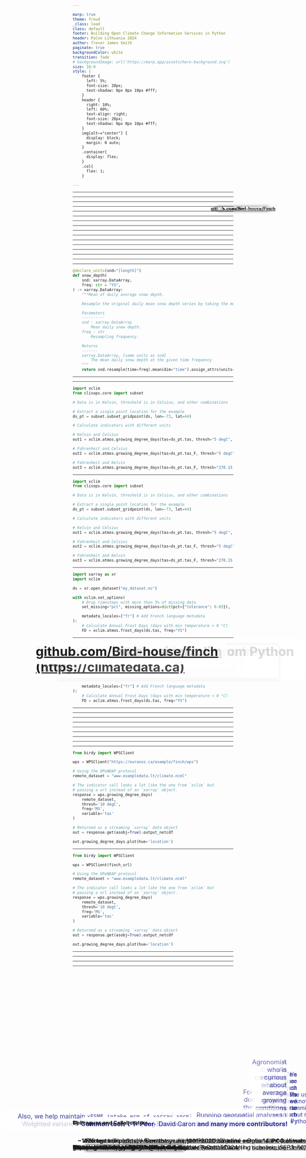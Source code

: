 ```yaml
---

marp: true
theme: freud
_class: lead
class: default
footer: Building Open Climate Change Information Services in Python
header: PyCon Lithuania 2024
author: Trevor James Smith
paginate: true
backgroundColor: white
transition: fade
# backgroundImage: url('https://marp.app/assets/hero-background.svg')
size: 16:9
style: |
    footer {
      left: 5%;
      font-size: 20px;
      text-shadow: 0px 0px 10px #fff;
    }
    header {
      right: 10%;
      left: 60%;
      text-align: right;
      font-size: 20px;
      text-shadow: 0px 0px 10px #fff;
    }
    img[alt~="center"] {
      display: block;
      margin: 0 auto;
    }
    .container{
      display: flex;
    }
    .col{
      flex: 1;
    }

---
```


<style scoped>
  h1 {
    background-color: white;
    border-radius: 30px;
    font-size: 40px;
    left: 5%; 
    opacity: 90%;
    padding: 13px;
    position: absolute;
    right: auto;
  }
  li {
    background-color: white;
    border-radius: 30px;
    bottom: 10%;
    color: navy;
    font-size: 27px;
    list-style-type: none;
    opacity: 75%;
    padding: 10px;
    position: absolute;
    right: 5%;
    text-align: right;
  }
  header {
    background: 
      linear-gradient(#FFB81C, #FFB81C) top,
      linear-gradient(#046A38, #046A38) center,
      linear-gradient(#BE3A34, #BE3A34) bottom;
    background-size: 100% 33.33%;
    background-repeat: no-repeat;
    color: white;
    font-size: 30px;
    font-weight: bold;
    left: 35%;
    margin: auto;
    right: 35%;
    text-align: center;
  }
  footer{
    background: lightblue;
    color: black;
    font-size: 24px;
    left: 3%;
  }
  img[alt~="top-right"] {
    background-color: transparent;
    position: absolute;
    right: 3%;
    top: 3%;
    width: 225px;
  }
</style>

<!-- _footer: "" -->
<!-- _paginate: false -->

# Building Open Climate Change Information Services in Python

<!-- Thanks so much to PyCon Lithuania and the organizers for this fantastic conference so far. Today, I’m talking about how we've been using Python to build our open source offerings to better equip researchers interested in climate science. -->

![bg width:100% height:100%](img/canada-climate-map.png)
![img top-right](img/logo-ouranos-vertical-couleur.svg)

- **Trevor James Smith**
**PyCon Lithuania**
**April 4th, 2024**
**Vilnius, Lithuania**

---

<style scoped>
    li {font-size: 30px;}
</style>

<!-- _footer: "Photo: Extratropropical Cyclone over Hudson Bay, Canada, August 2016. Credit: NASA Earth Observatory." -->

![bg left](img/extratropical-cyclone-august-2016.jpg)

### Presentation Outline

<!--
This presentation is going to start by providing some context on climate adaptation information services, what my company has built with xclim and how we're actively making these kinds of analyses more accessible worldwide.
-->

- Who am I? / What is Ouranos?
- What's our context?
- Climate Services?
- `xclim`: climate operations
- `finch`: `xclim` as a Service
- Climate WPS Frontends
- Open Source Climate Services
- Acknowledgements

---

<style scoped>
  p {font-size: 30px;}
</style>

<!-- _footer: "" -->

<!-- So who am I? I'm a research software developer from Montréal, Québec. My background is in environmental science, specifically GIS and agroclimate modelling. I only really started picking up dev work on the job. I'm also learning Japanese for fun. -->

![bg absolute left:40% 85%](img/profile.jpg)

# Who am I?

**Trevor James Smith**

![height:35](img/github.png) [**github.com/Zeitsperre**](https://github.com/Zeitsperre)
![height:35](img/mastodon-logo.png) [**Zeit@techhub.social**](https://techhub.social/@zeit)

- Research software developer/packager/maintainer from Montréal, Québec, Canada 🇨🇦
- Studied climate change impacts on wine viticulture 🍇 in Southern Québec 
- Making stuff with Python 🐍 for ~6.5 years
- 僕は日本語を勉強しています！ 🇯🇵

---

<style scoped>
  p {
    font-size: 18px;
    text-align: right;
  }
</style>

<!-- _header: "" -->
<!-- _footer: "" -->

<!-- My employer, Ouranos, is a not-for-profit based on Montréeal that works with the Canadian and Quebec governments on climate change adaptation. We were created in response to an extreme storm event that had 1.5 Million people without power for weeks and caused around 5.5 Billion dollars in damage. Our role is to connect government, industry, and academia with many types of climate information so that events like those are less impactful. For the past 8 years or so, we've been moving into software and research platform development. The core development team is small, but we do a lot of collaboration. -->

![bg vertical right:50% 95%](img/ouranos-website.png)
![bg 85%](img/ice-storm.jpg)

# What is [Ouranos](https://www.ouranos.ca/en)? 🌀

* Non-profit research consortium established in 2003 in Montréal, Québec, Canada
  * Created in response to the [January 1998 North American Ice Storm](https://en.wikipedia.org/wiki/January_1998_North_American_ice_storm) 🌨️
* Climate Change Adaptation Planning
* Climate Model Data Producer/Provider
* **Climate Information Services**

Photo credit: https://www.communitystories.ca/v2/grand-verglas-saint-jean-sur-richelieu_ice-storm/

---

<!-- _header: "" -->
<!-- _footer: "" -->

<!-- Before we get to the Python, it would be good to talk about the climate context. The fact that human-induced Climate Change is occurring is established fact. The temperature change alone has the potential to really impact a lot of things we depend on. Extreme global weather patterns are just one such side effect. -->

![bg vertical left:55% width:90% height:95%](img/hockey-stick.png)
![bg width:90% Surface air temperature anomaly for February 2024 using ERA5 Reanalysis - Courtesy of C3S/ECMWF](img/ecmwf-sat-anomaly-feb-2024.png)

# <!-- fit --> What's the **climate** situation?

<!-- *"Since systematic scientific assessments began in the 1970s, the influence of human activities on the warming of the climate system has evolved from theory to established fact"*

\- IPCC Sixth Assessment Report Technical Summary (IPCC AR6-TS) -->

- Climate Change is having major impacts on Earth's environmental systems
- IPCC: **Global average temperature has increased > +1.1 °C since 1850s**.
  - **> +1.5 °C is considered to be beyond a safe limit**

---

<style scoped>
  footer {
    position: absolute;
    bottom: 3%;
    font-size: 15px;
  }
</style>

<!-- Since we only have one Earth to run experiments on, climate models are one tool to give us physically consistent estimates on what the future _could_ look like. Unfortunately, this means we need more and more storage and computation resources to test more hypotheses. At some point it becomes completely unmanageable and really challenging to determine what we want or even use climate data, so we need intermediaries to help. This field is what we call Climate Services. -->

![bg right:45% 88%](img/overpeck-et-al-2011.png)

# <!-- fit --> What's the **climate data** situation?

**Climate science is a "Big Data" problem**
  * New climate models being developed every year
  * More climate simulations being produced every day
  * Higher resolution input and output datasets (gridded data)
  * Specialised analyses and more personalized user needs

<!-- "Overpeck, Jonathan T., Gerald A. Meehl, Sandrine Bony, and David R. Easterling. “Climate Data Challenges in the 21st Century.” Science 331, no. 6018 (February 11, 2011): 700–702. https://doi.org/10.1126/science.1197869" -->

---

<!-- _footer: "Infographic from [The Canadian Centre for Climate Services (CCCS)](https://www.canada.ca/en/environment-climate-change/services/climate-change/canadian-centre-climate-services/about.html) " -->

<!--
Climate Services has been a developing field for a few decades now, more so lately with Climate Change. The idea behind a climate service provider is to act as the bridge between researchers in climate and general audiences. You can imagine being a city planner or someone in an industry that can be impacted by climate conditions; if you don't have a background in climate science, where do you even begin? For this we provide information and training to help **make sense of big climate data**. 
-->

![bg left:40% 80%](img/cccs-climate-services.png)

# **Climate Services**

## What do they provide?

- Tailoring objectives and information to different user needs
- Providing access to **climate information**
- Building local mitigation/adaptation capacity
- Offering training and support
* Making sense of **Big** ***climate*** **Data**

---

<style scoped>
  li {font-size: 30px;}
</style>

<!--
So what exactly do we provide? Depending on the context, it could be raw historical data to establish trends, or it could be future projections of climate indicators. My background is more agricultural, so we can imagine wanting to know things that would impact our growing season or placing stressing on the crops.

Presenting this information is again dependent on the user; some people like maps, some people want time series, more advanced users might want raw data.

In many general cases, they don't know what they want or need, so we help them figure that out!
-->

# What information do **Climate Services** provide?

<div class="container">

<div class="col">

**Climate Indicators**, e.g.:
  - **Hot Days** (Days with temperature >= 22 deg Celsius) 🌡️
  - **Beginning / End / Length of the growing season** 🌷
  - **Average seasonal rainfall** (3-Month moving average precipitation) ☔
  - _Many more examples_

</div>

<div class="col">

**Planning Tools**, e.g. :
  - Maps 🗺️
  - Point estimates at geographic locations 📈
  - Gridded values 🌐
  * **Not really sure what they need?** ❓
    **➔ Guidance from experts!**

</div>

</div>

---

<!--
Climate Services have been around for some time, but when I started working on them, there was a lot of not so great things we had to deal with...
-->

# **Climate Services** in the 2010s

- `MATLAB`-based in-house libraries (**proprietary** 💰)
  - No source code review
- Issues with data storage / access / processing 😫
  - Small team unable to meet demand 
  - Lack of output data uniformity between researchers ⁉️
  - Lots of bugs 🐛 and human error 🙅
- Data analysis/requests served manually ⏳
- Software testing + data validation? Not really. 😱

---

# Building a **Climate Services** library?

<!--
This couldn't continue, so when we were negotiating with the Canadian Government for a development agreement for a website to show Climate Data, we were adamant to put some funding into a library to help tackle some of these problems.
-->

---

<!--
At its base, the library needs to be able to calculate climate indicators, obviously, and what comes out should be easily used by users or other tools. Often climate data is averaged across models, so ensemble statistics tools are important, as well as ways of correcting bias from models and ensuring what we get out is physically possible.

Operationally, it needs to handle Terabytes of data from different sources at times. It should be intuitive, and be relatively mistake-proof, and most importantly, we should be able to extend and build upon it, so that people can customize it to their needs.
-->

# What are the requirements?

<div class="container">

<div class="col">

**What does it need to perform?**
  - **Climate Indicators**
    - Units management
    - Metadata management
  - **Ensemble statistics**;
  - **Bias Adjustment**;
  - **Data Quality Assurance Checks**

</div>

<div class="col">

**Implementation goals?**
  - **Operational** : Capable of handling very large ensembles of climate data
  - **Foolproof** : Automatic verification of data and metadata validity by default
  - **Extensible** : Flexibility of use and able to easily provide custom indicators, as needed

</div>

</div>

---

# Is there **Python** in this talk?

- **Yes**
<!--
At this point, you're probably wondering where Python is coming in, and it's on the next slide.
-->

---

<!--
We decided to try our hand at building this all in Python for a number of reasons...

Our goal ultimately was to ensure that we are ensuring that the research comes first and I think we've done that.
-->

# Why build a **Climate Services** library in **Python**? 

* **Robust**, **trustworthy**, and **fast** scientific Python libraries
* Python's Readability / Reviewability (**Peer Review**)
* Growing demand for climate services / products
  - **Let the users help themselves**
* *The timing was right*
  - Internal and external demand for common tools
* **Less time writing code, more time spent doing research**

---

<!-- _footer: "" -->

<!--
Xclim is what we came up with: The library is built with a few key modules, each handling things like indicators, statistics, bias correction and some other utilities. It manages to strike a nice balance between usability and extensibility, and most importantly, it's fast.
-->

![bg 90%](img/xclim-badges.png)

---

<style scoped>
  h2{
    position: absolute;
    top: 7%;
  }
  li {
    position: absolute;
    bottom: 10%;
    font-size: 35px;
  }
</style>

![bg 80% padding: 0px 20px 0px 0px](img/data-structure.png)
![bg 80% padding: 0px 20px 0px 0px](img/algorithms.png)
![bg 80% padding: 0px 20px 0px 0px](img/metadata-conventions.png)

## How did we build **Xclim**?

<div class="container">

<div class="col">

* **Data Structure**
<!--
We based our data structures on several Open Source scientific Python libraries, namely, Pandas, Numpy and Xarray, ensuring that our code can benefit from the parallelization made possible by Dask. For projects based on xarray, it's customary to put an 'x' in the name, hence 'xclim'.
-->

</div>

<div class="col">

* **Algorithms**
<!--
Xclim was built to be an operational library and as such, we built our algorithms based on more conventional libraries such as scipy for statistics, scikit-learn for bias-adjustment. Numba provides Just-in-time compilation and pandas provides the base API for array and time operations.
-->

</div>

<div class="col">

* **Data and Metdata Conventions**
<!--
Units management and conventions are also key to ensuring that the outputs of operations can be easily used in other applications, and issues such as unit management are handled via libraries dedicated to ensuring that dimensions are always preserved and expected output units are always the same, regardless of inputs.
-->

</div>

</div>

---

<style scoped>
  h1 {
    position: absolute;
    bottom: 45%;
  }
  p {
    position: absolute;
    bottom: 10%;
  }
</style>

<!-- _footer: "" -->

<!-- Since this is research software, we need to be validating at all times, so we've built an extensive array of tests thanks to `pytest`, `pytest-xdist`, `tox`, etc. -->

![bg contain](img/github-ci.png)

# and `pytest(-xdist)`

**~1625 tests** (baseline)
\+ Doctests
\+ Jupyter Notebook tests
\+ Optional module tests
\+ Multiplatform/Anaconda Python tests
\+ **ReadtheDocs** (`fail-on-warning: true`)

---

<!-- _header: "" -->
<!-- _footer: "" -->

<!-- Here's the simplest example of a climate indicator I can find: We are taking daily values for snow depth and calculating the year average. Everything is well documented using NumPy Docstrings. The unit dimensions are length and we are resampling to a coarser time frequency. The input units could be inches or millimetres and we explicitly check this in the decorator using metadata standards. This is then passed to more checks to make sure everything is valid. -->

# Climate Indicator Example - Average Snow Depth 

```python
@declare_units(snd="[length]")
def snow_depth(
    snd: xarray.DataArray,
    freq: str = "YS",
) -> xarray.DataArray:
    """Mean of daily average snow depth.

    Resample the original daily mean snow depth series by taking the mean over each period.

    Parameters
    ----------
    snd : xarray.DataArray
        Mean daily snow depth.
    freq : str
        Resampling frequency.

    Returns
    -------
    xarray.DataArray, [same units as snd]
        The mean daily snow depth at the given time frequency
    """
    return snd.resample(time=freq).mean(dim="time").assign_attrs(units=snd.units)
```

---

<!-- _header: "" -->

<!-- 
The `indicators` module is what we suggest for users and it handles...

But for those who want to circumvent all these checks, we expose the core `indices` module, which you can use as a basis to build your own indicators or you can use it directly if you trust yourself.
-->

![bg right:45% contain](img/indicators.png)

## **Xclim** algorithm design

### Two ways of calculating indicators

* `indicators` (**End-User API**)
  - Metadata standards checks
  - Data quality checks
  - Time frequency checks
  - Missing data-compliance
  - Calendar-compliance
* `indice` (**Core API**)
  - For users that don't care for the standards and quality checks

---

<!--
We often get data from many sources and the units can sometimes be wildly different, like Celsius and Fahrenheit for temperature, or sometimes precipitation is total vs a rate. Also, in some fields, equations can be metric or imperical, so getting units right was key.

Here we have an example for calculating monthly growing degree days, with different units for the source data and thresholds. 
-->

## What does **Xclim** do? ➔ Units Management

```python
import xclim
from clisops.core import subset

# Data is in Kelvin, threshold is in Celsius, and other combinations

# Extract a single point location for the example
ds_pt = subset.subset_gridpoint(ds, lon=-73, lat=44)

# Calculate indicators with different units

# Kelvin and Celsius
out1 = xclim.atmos.growing_degree_days(tas=ds_pt.tas, thresh="5 degC", freq="MS")

# Fahrenheit and Celsius
out2 = xclim.atmos.growing_degree_days(tas=ds_pt.tas_F, thresh="5 degC", freq="MS")

# Fahrenheit and Kelvin
out3 = xclim.atmos.growing_degree_days(tas=ds_pt.tas_F, thresh="278.15 K", freq="MS")
```

---

<style scoped>
  img {
    position: absolute;
    box-shadow: 0px 0px 10px rgba(0, 0, 0, 0.5);
    left: 8%;
    size: 90%;
  }
</style>

<!--
Running this block we can see that regardless of the units used, they're always going to be cosnsistent, which is great for mixing and matching data from different sources.
-->

## What does **Xclim** do? ➔ Units Management

![img](img/units-example.png)

```python
import xclim
from clisops.core import subset

# Data is in Kelvin, threshold is in Celsius, and other combinations

# Extract a single point location for the example
ds_pt = subset.subset_gridpoint(ds, lon=-73, lat=44)

# Calculate indicators with different units

# Kelvin and Celsius
out1 = xclim.atmos.growing_degree_days(tas=ds_pt.tas, thresh="5 degC", freq="MS")

# Fahrenheit and Celsius
out2 = xclim.atmos.growing_degree_days(tas=ds_pt.tas_F, thresh="5 degC", freq="MS")

# Fahrenheit and Kelvin
out3 = xclim.atmos.growing_degree_days(tas=ds_pt.tas_F, thresh="278.15 K", freq="MS")
```

---

## What does **Xclim** do? ➔ Missing Data and Metadata Locales

<!--
Since Quebec is a French-speaking region of Canada, `xclim` also has the capability to dynamically translate metadata depending on the locale. We actually built a pretty comprehensive engine for doing this. It can support any language, really, so Lithuania would be possible if you're interested in implementing it.

Here we have a calculation for days with temperature below 0 Celsius. I've also added a check for missing data, so any years that are missing more than 5% of values are dropped to strengthen the statistics. -->

```python
import xarray as xr
import xclim

ds = xr.open_dataset("my_dataset.nc")

with xclim.set_options(
    # Drop timesteps with more than 5% of missing data
    set_missing="pct", missing_options=dict(pct={"tolerance": 0.05}),

    metadata_locales=["fr"] # Add French language metadata
):
    # Calculate Annual Frost Days (days with min temperature < 0 °C) 
    FD = xclim.atmos.frost_days(ds.tas, freq="YS")
```

---

<style scoped>
  img {
    box-shadow: 0px 0px 10px rgba(0, 0, 0, 0.5);
    left: 15%;
    position: absolute;
    top: 20%;
    width: 70%;
  }
</style>

<!--
Looking at the metadata of the object, we can see in the history that the information about how we calld this operation shows the missing data threshold, the call signature and operation, the version etc.

Below that we also have the dynamically generated metadata for the Indicator, complete with the customized thresholds, for both French and English.
-->

## What does **Xclim** do? ➔ Missing Data and Metadata Locales

```python
import xarray as xr
import xclim

ds = xr.open_dataset("my_dataset.nc")

with xclim.set_options(
    # Drop timesteps with more than 5% of missing data
    set_missing="pct", missing_options=dict(pct={"tolerance": 0.05}),

    metadata_locales=["fr"] # Add French language metadata
):
    # Calculate Annual Frost Days (days with min temperature < 0 °C) 
    FD = aclim.atmos.frost_days(ds.tas, freq="YS")
```

![img](img/metadata-locales.png)

---

<style scoped>
  h2 {
    position: absolute;
    top: 10%;
  }
  p {
    bottom: 8%;
    position: absolute;
  }
</style>

![bg 90%](img/espo-animation.gif)

## What does **Xclim** do ➔ Climate Ensemble Mean Analysis

**Average temperature from the years 1991-2020 baseline across 14 IPCC climate models at Montréal, Québec** (*extreme warming scenario: SSP3-7.0*)

<!--
Here's an example of what we can calculate with xclim.

On the left is the average annual temperature for Quebec for 30-year periods calculated from 14 different climate model projections.  

While the right shows us the change in average temperature based on years 1990-2020 across those 14 models until the end of the century.

I just want to reassure you that for dramatic purposes, thse values are showing off the more extreme climate change scenario. There's still time to get our act together on the climate!
-->

---

</style>

<!-- _header: "" -->
<!-- _footer: "" -->

<!--
All models are inherently wrong, and climate models are not special, so adjusting them so that their value distributions match what we should expect is important is if we want to use them for real world scenarios is critical. This module is very complex and I'm not a die-hard stats person so I just wanted to briefly show what that looks like on the right here.
-->

![bg right:70% vertical height:95% width:95%](img/eqm.png)
![bg height:95% width:95%](img/eqm-adjusted.png)

## What Does **Xclim** do? ➔ Bias Adjustment

* Model `train` / `adjust` approach

---

<!-- _footer: "" -->

<!--
Building this tool has also involved a lot of upstream contributions as well, addressing bugs or adding features to better work with climate data. Much of the changes center around calendar systems, standard units, and statistics.

I'll also mention that my team regularly contributes to the maintenance of a few libraries in the domain.
-->

## Upstream contributions from **Xclim**

- Non-standard calendar (`cftime`) support in `xarray.groupby`
- Quantile methods in `xarray.groupby`
- Non-standard calendar conversion migrated from `xclim` to `xarray`
- Climate and Forecasting (CF) unit definitions inspired from `MetPy`
  - Inspiring work in `cf-xarray`
- Weighted variance, standard deviations, and quantiles in `xarray`
  (for ensemble statistics)
- Faster `NaN`-aware quantiles in `numpy` 
- Initial polyfit function in `xarray`
- Also, we help maintain `xESMF`, `intake-esm`, `cf-xarray`, `xncml`, `climpred` and others for `xclim`-related tools

---

<!-- This is all great if you have the data, resources, and technical training to run your analyses, but what if... -->

### That's great and all, but what if...

* There's just too much data that we need to crunch :
  - The data could be spread across servers globally
  - Local computing power is not powerful enough for the analyses

* The user knows programming but not Python :
  - A biologist who uses `R` or a different program for their work
  - An engineer who just needs a range of estimates for future rainfall

* The user just wants to see some custom maps :
  - Agronomist who is curious about average growing conditions in 10 years?

---

<!-- _footer: "" -->

<!--
For those with the Python knowledge, you can run your scripts on a web platform, connected directly to the data.

This figure shows some of the ways we've made either our tools or data or information more accessible to all kinds of users. Technical users can use either the tools directly, or run them on our Jupyter-based research platform we call PAVICS; People who just want data outputs could use programmable dashboards we've made; or they can just grab data values from a map or pre-computed indicators.
-->

![bg contain](img/pavics.png)

---

<!--
Another platform out there is The Microsoft Planetary Computer which hosts a bunch of climate data and has had `xclim` available for a few years now, with examples on how to use it.

But accessibility is constantly a concern for climate services and there are still other ways of making use of it.
-->

![bg left:50% 95%](img/ms-planetary-computer.png)

# **Xclim** on Computation Platforms

## Microsoft Planetary Computer

* [Computing Climate Indicators with xclim](https://planetarycomputer.microsoft.com/dataset/cil-gdpcir-cc0#Climate-indicators)

---

<!--
Another approach to solving the problem is to turn it into a service that can be deployed on a server and fetched via a web-based standard.

By show of hands, who knows the following web services...?

... The last one, Web Processing Service is what we decided to implement so that more user types could serve themselves.
-->

# Enhancing Accessibility : Web Services

* **WMS** : Web Mapping Service
  * **Google Maps**
* **WFS** : Web Feature Service
* **WCS** : Web Coverage Service
* **WPS** : ***Web Processing Service***
  - Running geospatial analyses over the internet

---

<style scoped>
  h1 {
    position: absolute;
    top: 10%;
  }
  h3 {
    position: absolute;
    bottom: 10%;
  }
  h4 {
    position: absolute;
    top: 17%;
    right: 10%;
  }
</style>

<!--
So we decided to move forward with building a Web Service in partnership with a project based in Germany called Bird-house, the idea being to be able to run analyses using Web Standards built in Python.

...Bird-house likes to name their projects after Birds, so to be clever, we landed on "Finch" to make reference to environmental adaptations that Charles Darwin talked about when he wrote about finches in the Galapagos Islands.

-->

# **Finch** : Climate Indicator Web Processing Service

![bg 90%](img/finch-nav.png)

### **Dynamically-generated indicators from `xclim`** (~430 Indicators in total)
#### ![height:30](img/github.png) [github.com/Bird-house/Finch](https://github.com/bird-house/finch)

---

<!-- _header: "" -->
<!-- _footer: "" -->

<!-- -->

## Using remote **Finch** Web Service from Python (with `birdy`)

```python
from birdy import WPSClient

wps = WPSClient("https://ouranos.ca/example/finch/wps")

# Using the OPeNDAP protocol
remote_dataset = "www.exampledata.lt/climate.ncml"

# The indicator call looks a lot like the one from `xclim` but
# passing a url instead of an `xarray` object.
response = wps.growing_degree_days(
    remote_dataset,
    thresh='10 degC',
    freq='MS',
    variable='tas'
)

# Returned as a streaming `xarray` data object
out = response.get(asobj=True).output_netcdf

out.growing_degree_days.plot(hue='location')
```

[Bird-house/birdy](https://github.com/Bird-house/birdy) -> PyWPS Helper Library

---

<style scoped>
  img {
    box-shadow: 0 0 10px rgba(0, 0, 0, 0.5);
    left: 10%;
    position: absolute;
    top: 15%;
    width: 80%;
  }
</style>  

<!-- _header: "" -->
<!-- _footer: "" -->

<!-- -->

## Using the **Finch** Web Service from Python (`birdy`) ![img](img/location-graphs.png)

```python
from birdy import WPSClient

wps = WPSClient(finch_url)

# Using the OPeNDAP protocol
remote_dataset = "www.exampledata.lt/climate.ncml"

# The indicator call looks a lot like the one from `xclim` but
# passing a url instead of an `xarray` object.
response = wps.growing_degree_days(
    remote_dataset,
    thresh='10 degC',
    freq='MS',
    variable='tas'
)

# Returned as a streaming `xarray` data object
out = response.get(asobj=True).output_netcdf

out.growing_degree_days.plot(hue='location')
```

[Bird-house/birdy](https://github.com/Bird-house/birdy) -> PyWPS Helper Library

---

<style scoped>
  h1 {
    background-color: white;
    border-radius: 30px;
    font-size: 40px;
    left: 5%;
    opacity: 80%;
    padding: 16px;
    position: absolute;
    right: auto;
    top: 35%;
  }
  h2 {
    background-color: white;
    border-radius: 30px;
    font-size: 40px;
    left: 10%;
    opacity: 80%;
    padding: 16px;
    position: absolute;
    right: auto;
    top: 50%;
  }
</style>

<!-- _header: "" -->
<!-- _footer: "" -->
<!-- _paginate: false -->

<!-- -->

# Making it accessible ➔ Web Frontends

## [www.ClimateData.ca](https://climatedata.ca)

![bg width:100% height:100%](img/climate-data-ca-screen.png)

---

<!-- _header: "" -->
<!-- _footer: "" -->
<!-- _paginate: false -->

<!--  -->

![bg width:100% height:100%](img/climate-data-ca-dataset.png)

---

<!-- Today -->

# Modern-day **Climate Services** with **Python**

- **Open Source Python** libraries (`numpy`, `sklearn`, `xarray`, etc.)
- **Multithreading** and **streaming** data formats (e.g. `OPeNDAP` and `ZARR`)
- **Common tools** built collaboratively and **shared widely** (`xclim`, `finch`)
- **Docker**-deployed **Web-Service**-based infrastructure 
- **Testing**, **CI/CD** pipelines, and **validation workflows**
- **Peer-Reviewed** software (**pyOpenSci** and **JOSS**)

---

<style scoped>
  li {
    font-size: 20px;
  }
  h1 {
    background: 
      linear-gradient(#FFB81C, #FFB81C) top,
      linear-gradient(#046A38, #046A38) center,
      linear-gradient(#BE3A34, #BE3A34) bottom;
    background-size: 100% 33.33%;
    background-repeat: no-repeat;
    color: white;
    font-size: 75px;
    height: 12%;
    text-align: center;
    top: 100%;
  }
</style>

<!-- Thanks for coming and listening to me run through climate services! Ačiū! -->

<div class=container>

<div class=col>

# Thanks!

### Colleagues and Collaborators

- Pascal Bourgault
- David Huard
- Travis Logan
- Abel Aoun
- Juliette Lavoie
- Éric Dupuis
- Gabriel Rondeau-Genesse
- Carsten Ehbrecht
- Long Vu
- Sarah Gammon
- David Caron
 **and many more contributors!**

</div>

<div class="col">

# Ačiū!

**Have a great rest of PyCon Lithuania!** 🇱🇹

## **[github.com/Ouranosinc/xclim](https://github.com/Ouranosinc/xclim)**
[![JOSS height:50px](https://joss.theoj.org/papers/10.21105/joss.05415/status.svg)](https://doi.org/10.21105/joss.05415)
[![DOI height:50px](https://zenodo.org/badge/DOI/10.5281/zenodo.10710942.svg)](https://doi.org/10.5281/zenodo.10710942)

## **[github.com/Bird-house/finch](https://github.com/bird-house/finch)**
[![DOI height:50px](https://zenodo.org/badge/DOI/10.5281/zenodo.10870939.svg)](https://doi.org/10.5281/zenodo.10870939)

**This presentation:**
  https://zeitsperre.github.io/PyConLT2024/

</div>

</div>
